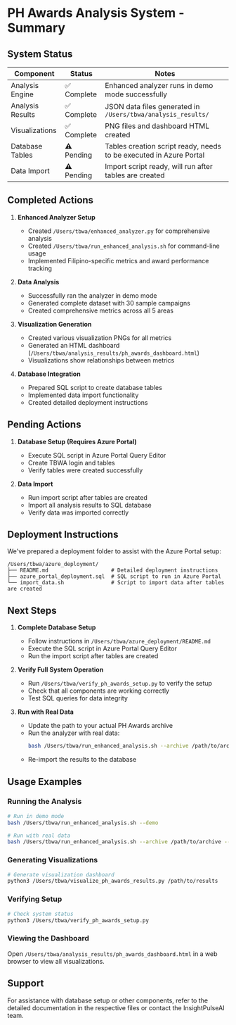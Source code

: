 # PH Awards Analysis System - Summary

## System Status

| Component | Status | Notes |
|-----------|--------|-------|
| Analysis Engine | ✅ Complete | Enhanced analyzer runs in demo mode successfully |
| Analysis Results | ✅ Complete | JSON data files generated in `/Users/tbwa/analysis_results/` |
| Visualizations | ✅ Complete | PNG files and dashboard HTML created |
| Database Tables | ⚠️ Pending | Tables creation script ready, needs to be executed in Azure Portal |
| Data Import | ⚠️ Pending | Import script ready, will run after tables are created |

## Completed Actions

1. **Enhanced Analyzer Setup**
   - Created `/Users/tbwa/enhanced_analyzer.py` for comprehensive analysis
   - Created `/Users/tbwa/run_enhanced_analysis.sh` for command-line usage
   - Implemented Filipino-specific metrics and award performance tracking

2. **Data Analysis**
   - Successfully ran the analyzer in demo mode
   - Generated complete dataset with 30 sample campaigns
   - Created comprehensive metrics across all 5 areas

3. **Visualization Generation**
   - Created various visualization PNGs for all metrics
   - Generated an HTML dashboard (`/Users/tbwa/analysis_results/ph_awards_dashboard.html`)
   - Visualizations show relationships between metrics

4. **Database Integration**
   - Prepared SQL script to create database tables
   - Implemented data import functionality
   - Created detailed deployment instructions

## Pending Actions

1. **Database Setup (Requires Azure Portal)**
   - Execute SQL script in Azure Portal Query Editor
   - Create TBWA login and tables
   - Verify tables were created successfully

2. **Data Import**
   - Run import script after tables are created
   - Import all analysis results to SQL database
   - Verify data was imported correctly

## Deployment Instructions

We've prepared a deployment folder to assist with the Azure Portal setup:

```
/Users/tbwa/azure_deployment/
├── README.md                    # Detailed deployment instructions
├── azure_portal_deployment.sql  # SQL script to run in Azure Portal
└── import_data.sh               # Script to import data after tables are created
```

## Next Steps

1. **Complete Database Setup**
   - Follow instructions in `/Users/tbwa/azure_deployment/README.md`
   - Execute the SQL script in Azure Portal Query Editor
   - Run the import script after tables are created

2. **Verify Full System Operation**
   - Run `/Users/tbwa/verify_ph_awards_setup.py` to verify the setup
   - Check that all components are working correctly
   - Test SQL queries for data integrity

3. **Run with Real Data**
   - Update the path to your actual PH Awards archive
   - Run the analyzer with real data:
     ```bash
     bash /Users/tbwa/run_enhanced_analysis.sh --archive /path/to/archive
     ```
   - Re-import the results to the database

## Usage Examples

### Running the Analysis

```bash
# Run in demo mode
bash /Users/tbwa/run_enhanced_analysis.sh --demo

# Run with real data
bash /Users/tbwa/run_enhanced_analysis.sh --archive /path/to/archive --output ./results
```

### Generating Visualizations

```bash
# Generate visualization dashboard
python3 /Users/tbwa/visualize_ph_awards_results.py /path/to/results
```

### Verifying Setup

```bash
# Check system status
python3 /Users/tbwa/verify_ph_awards_setup.py
```

### Viewing the Dashboard

Open `/Users/tbwa/analysis_results/ph_awards_dashboard.html` in a web browser to view all visualizations.

## Support

For assistance with database setup or other components, refer to the detailed documentation in the respective files or contact the InsightPulseAI team.